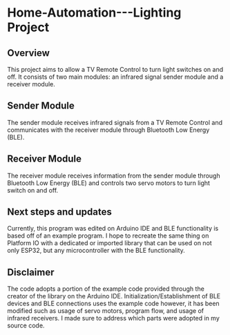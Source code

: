 # Home-Automation---Lighting Project

## Overview
This project aims to allow a TV Remote Control to turn light switches on and off. It consists of two main modules: an infrared signal sender module and a receiver module. 

## Sender Module
The sender module receives infrared signals from a TV Remote Control and communicates with the receiver module through Bluetooth Low Energy (BLE). 

## Receiver Module
The receiver module receives information from the sender module through Bluetooth Low Energy (BLE) and controls two servo motors to turn light switch on and off. 

## Next steps and updates
Currently, this program was edited on Arduino IDE and BLE functionality is based off of an example program. I hope to recreate the same thing on Platform IO with a dedicated or imported library that can be used on not only ESP32, but any microcontroller with the BLE functionality. 

## Disclaimer
The code adopts a portion of the example code provided through the creator of the library on the Arduino IDE. Initialization/Establishment of BLE devices and BLE connections uses the example code however, it has been modified such as usage of servo motors, program flow, and usage of infrared receivers. I made sure to address which parts were adopted in my source code. 
